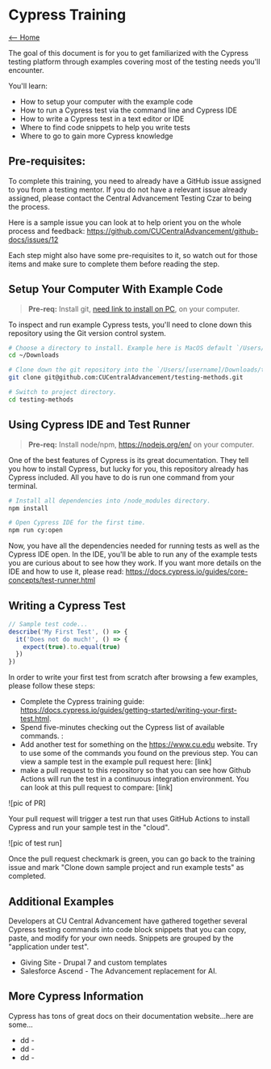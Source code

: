 # Cypress Training

[<-- Home](https://github.com/CUCentralAdvancement/testing-methods)

The goal of this document is for you to get familiarized with the Cypress testing platform through examples covering most
of the testing needs you'll encounter.

You'll learn:
- How to setup your computer with the example code
- How to run a Cypress test via the command line and Cypress IDE
- How to write a Cypress test in a text editor or IDE
- Where to find code snippets to help you write tests
- Where to go to gain more Cypress knowledge

## Pre-requisites:

To complete this training, you need to already have a GitHub issue assigned to you from a testing mentor. If you do not have
a relevant issue already assigned, please contact the Central Advancement Testing Czar to being the process.

Here is a sample issue you can look at to help orient you on the whole process and feedback: https://github.com/CUCentralAdvancement/github-docs/issues/12

Each step might also have some pre-requisites to it, so watch out for those items and make sure to complete them before reading the
step.

## Setup Your Computer With Example Code

> **Pre-req:** Install git, [need link to install on PC](#), on your computer.

To inspect and run example Cypress tests, you'll need to clone down this repository using the Git version control system.

```bash
# Choose a directory to install. Example here is MacOS default `/Users/[username]/Downloads` directory.
cd ~/Downloads

# Clone down the git repository into the `/Users/[username]/Downloads/testing-methods` directory.
git clone git@github.com:CUCentralAdvancement/testing-methods.git

# Switch to project directory.
cd testing-methods
```

## Using Cypress IDE and Test Runner

> **Pre-req:** Install node/npm, https://nodejs.org/en/ on your computer.

One of the best features of Cypress is its great documentation. They tell you how to install Cypress, but lucky for you, this repository
already has Cypress included. All you have to do is run one command from your terminal.

```bash
# Install all dependencies into /node_modules directory.
npm install

# Open Cypress IDE for the first time.
npm run cy:open
```

Now, you have all the dependencies needed for running tests as well as the Cypress IDE open. In the IDE, you'll be able to run any of the example
tests you are curious about to see how they work. If you want more details on the IDE and how to use it, please read: https://docs.cypress.io/guides/core-concepts/test-runner.html

## Writing a Cypress Test



```js
// Sample test code...
describe('My First Test', () => {
  it('Does not do much!', () => {
    expect(true).to.equal(true)
  })
})
```

In order to write your first test from scratch after browsing a few examples, please follow these steps: 
- Complete the Cypress training guide: https://docs.cypress.io/guides/getting-started/writing-your-first-test.html.
- Spend five-minutes checking out the Cypress list of available commands. :
- Add another test for something on the https://www.cu.edu website. Try to use some of the commands you found on the previous step. You can view 
a sample test in the example pull request here: [link]
- make a pull request to this repository so that you can see how Github Actions will run the test in 
a continuous integration environment. You can look at this pull request to compare: [link]

![pic of PR]

Your pull request will trigger a test run that uses GitHub Actions to install Cypress and run your sample test in the "cloud".

![pic of test run]

Once the pull request checkmark is green, you can go back to the training issue and mark "Clone down sample project and run example tests" as completed.

## Additional Examples

Developers at CU Central Advancement have gathered together several Cypress testing commands into code block snippets that you can copy, paste, 
and modify for your own needs. Snippets are grouped by the "application under test".

- Giving Site - Drupal 7 and custom templates
- Salesforce Ascend - The Advancement replacement for AI.

## More Cypress Information

Cypress has tons of great docs on their documentation website...here are some...

- dd - 
- dd - 
- dd - 
